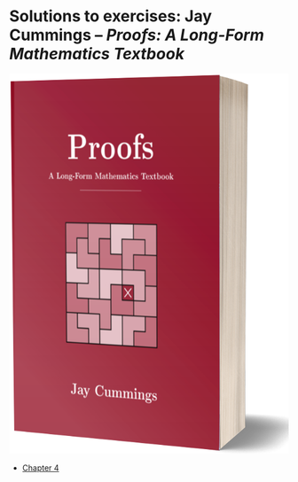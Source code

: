 # **Solutions to exercises**: Jay Cummings – *Proofs: A Long-Form Mathematics Textbook*

![cover-3d.png](images/cover-3d.png)

* [Chapter 4](answers/ch4.md)

